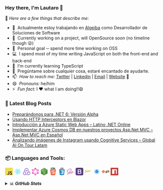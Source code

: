 ###  Hey there, I'm Lautaro 👋

📌 _Here are a few things that describe me:_

- 💼 &nbsp;Actualmente estoy trabajando en [Algeiba](https://www.algeiba.com/) como Desarrollador de Soluciones de Software
- 🔖 &nbsp;Currently working on a project, will OpenSource soon (no timeline though 😜)
- 🔭 &nbsp;Personal goal ─ spend more time working on OSS
- 💻 &nbsp;I spend most of my time writing JavaScript on both the front-end and back-end
- 🌱 &nbsp;I’m currently learning TypeScript
- 💬 &nbsp;Pregúntame sobre cualquier cosa, estaré encantado de ayudarte.
- 📫 &nbsp;_How to reach me:_ [Twitter](https://twitter.com/lauchacarro) | [Linkedin](https://www.linkedin.com/in/lautaro-carro/) | [Email](mailto:lautaroecarro@gmail.com) | [Website](https://lautarocarro.blog) 🚀
- 😄 &nbsp;_Pronouns:_ he/him
- ⚡ &nbsp;_Fun fact:_ I ❤️ what I am doing!!😄

### 📩 Latest Blog Posts
<!-- BLOG-POST-LIST:START -->
- [Preparándonos para .NET 6: Versión Alpha](https://lautarocarro.blog/preparandonos-para-net-6-version-alpha/)
- [Usando HTTP Interceptors en Blazor](https://lautarocarro.blog/usando-http-interceptors-en-blazor/)
- [Introducción a Azure Static Web Apps – Latino .NET Online](https://lautarocarro.blog/introduccion-a-azure-static-web-apps-latino-net-online/)
- [Implementar Azure Cosmos DB en nuestros proyectos Asp.Net MVC – Asp.Net MVC en Español](https://lautarocarro.blog/implementar-azure-cosmos-db-en-nuestros-proyectos-asp-net-mvc-asp-net-mvc-en-espanol/)
- [Analizando imágenes de Instagram usando Cognitive Services – Global AI On Tour Latam](https://lautarocarro.blog/analizando-imagenes-de-instagram-usando-cognitive-services-global-ai-on-tour-latam/)
<!-- BLOG-POST-LIST:END -->

### 📦 Languages and Tools: 

<code><img height="25" src="https://raw.githubusercontent.com/github/explore/80688e429a7d4ef2fca1e82350fe8e3517d3494d/topics/javascript/javascript.png"></code>
<code><img height="25" src="https://raw.githubusercontent.com/github/explore/80688e429a7d4ef2fca1e82350fe8e3517d3494d/topics/react/react.png"></code>
<code><img height="25" src="https://raw.githubusercontent.com/github/explore/80688e429a7d4ef2fca1e82350fe8e3517d3494d/topics/redux/redux.png"></code>
<code><img height="25" src="https://raw.githubusercontent.com/github/explore/5c058a388828bb5fde0bcafd4bc867b5bb3f26f3/topics/graphql/graphql.png"></code>
<code><img height="25" src="https://raw.githubusercontent.com/github/explore/80688e429a7d4ef2fca1e82350fe8e3517d3494d/topics/nodejs/nodejs.png"></code>
<code><img height="25" src="https://raw.githubusercontent.com/github/explore/80688e429a7d4ef2fca1e82350fe8e3517d3494d/topics/html/html.png"></code>
<code><img height="25" src="https://raw.githubusercontent.com/github/explore/80688e429a7d4ef2fca1e82350fe8e3517d3494d/topics/css/css.png"></code>
<code><img height="25" src="https://raw.githubusercontent.com/github/explore/80688e429a7d4ef2fca1e82350fe8e3517d3494d/topics/sass/sass.png"></code>
<code><img height="25" src="https://raw.githubusercontent.com/github/explore/80688e429a7d4ef2fca1e82350fe8e3517d3494d/topics/bootstrap/bootstrap.png"></code>
<code><img height="25" src="https://raw.githubusercontent.com/github/explore/cb39e2385dfcec8a661d01bfacff6b1e33bbaa9d/topics/babel/babel.png"></code>
<code><img height="25" src="https://raw.githubusercontent.com/github/explore/80688e429a7d4ef2fca1e82350fe8e3517d3494d/topics/webpack/webpack.png"></code>
<code><img height="25" src="https://raw.githubusercontent.com/github/explore/80688e429a7d4ef2fca1e82350fe8e3517d3494d/topics/git/git.png"></code>
<code><img height="25" src="https://raw.githubusercontent.com/github/explore/80688e429a7d4ef2fca1e82350fe8e3517d3494d/topics/npm/npm.png"></code>
<br />
<details>
  <summary>📊 <b><i>GitHub Stats</i></b></summary>
  <img src="https://github-readme-stats.vercel.app/api?username=lauchacarro&show_icons=true&theme=gotham" alt="Lautaro Carro GitHub Stats" />
</details>
